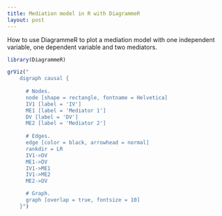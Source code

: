 ```yaml
---
title: Mediation model in R with DiagrammeR
layout: post
---
```


How to use DiagrammeR to plot a mediation model with one independent variable, one dependent variable and two mediators.

```r
library(DiagrammeR)

grViz("
	digraph causal {
	
	  # Nodes.
	  node [shape = rectangle, fontname = Helvetica]
	  IV1 [label = 'IV']
	  ME1 [label = 'Mediator 1']
	  DV [label = 'DV']
	  ME2 [label = 'Mediator 2']
	  
	  # Edges.
	  edge [color = black, arrowhead = normal]
	  rankdir = LR
	  IV1->DV
	  ME1->DV
	  IV1->ME1
	  IV1->ME2
	  ME2->DV

	  # Graph.
	  graph [overlap = true, fontsize = 10]
	}")
  ```
